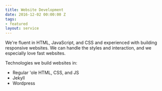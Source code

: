 ```yaml
---
title: Website Development
date: 2016-12-02 00:00:00 Z
tags:
- featured
layout: service
---
```


We're fluent in HTML, JavaScript, and CSS and experienced with building
responsive websites. We can handle the styles and interaction, and we
especially love fast websites.


Technologies we build websites in:

- Regular 'ole HTML, CSS, and JS
- Jekyll
- Wordpress
